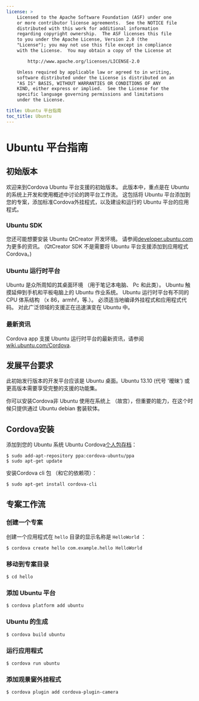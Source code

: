 ```yaml
---
license: >
    Licensed to the Apache Software Foundation (ASF) under one
    or more contributor license agreements.  See the NOTICE file
    distributed with this work for additional information
    regarding copyright ownership.  The ASF licenses this file
    to you under the Apache License, Version 2.0 (the
    "License"); you may not use this file except in compliance
    with the License.  You may obtain a copy of the License at

        http://www.apache.org/licenses/LICENSE-2.0

    Unless required by applicable law or agreed to in writing,
    software distributed under the License is distributed on an
    "AS IS" BASIS, WITHOUT WARRANTIES OR CONDITIONS OF ANY
    KIND, either express or implied.  See the License for the
    specific language governing permissions and limitations
    under the License.

title: Ubuntu 平台指南
toc_title: Ubuntu
---
```


# Ubuntu 平台指南

## 初始版本

欢迎来到Cordova Ubuntu 平台支援的初始版本。 此版本中，重点是在 Ubuntu 的系统上开发和使用概述中讨论的跨平台工作流。 这包括将 Ubuntu 平台添加到您的专案，添加标准Cordova外挂程式，以及建设和运行的 Ubuntu 平台的应用程式。

### Ubuntu SDK

您还可能想要安装 Ubuntu QtCreator 开发环境。 请参阅[developer.ubuntu.com][1]为更多的资讯。 (QtCreator SDK 不是需要将 Ubuntu 平台支援添加到应用程式Cordova。)

 [1]: http://developer.ubuntu.com

### Ubuntu 运行时平台

Ubuntu 是众所周知的其桌面环境 （用于笔记本电脑、 Pc 和此类）。 Ubuntu 触摸延伸到手机和平板电脑上的 Ubuntu 作业系统。 Ubuntu 运行时平台有不同的 CPU 体系结构 （x 86，armhf，等.）。 必须适当地编译外挂程式和应用程式代码。 对此广泛领域的支援正在迅速演变在 Ubuntu 中。

### 最新资讯

Cordova app 支援 Ubuntu 运行时平台的最新资讯，请参阅[wiki.ubuntu.com/Cordova][2].

 [2]: http://wiki.ubuntu.com/Cordova

## 发展平台要求

此初始发行版本的开发平台应该是 Ubuntu 桌面。Ubuntu 13.10 (代号 '暧昧') 或更高版本需要享受完整的支援的功能集。

你可以安装Cordova非 Ubuntu 使用在系统上 （故宫），但重要的能力，在这个时候只提供通过 Ubuntu debian 套装软体。

## Cordova安装

添加到您的 Ubuntu 系统 Ubuntu Cordova[个人包存档][3]：

 [3]: https://launchpad.net/~cordova-ubuntu/+archive/ppa

    $ sudo add-apt-repository ppa:cordova-ubuntu/ppa
    $ sudo apt-get update
    

安装Cordova cli 包 （和它的依赖项）：

    $ sudo apt-get install cordova-cli
    

## 专案工作流

### 创建一个专案

创建一个应用程式在 `hello` 目录的显示名称是 `HelloWorld` ：

    $ cordova create hello com.example.hello HelloWorld
    

### 移动到专案目录

    $ cd hello
    

### 添加 Ubuntu 平台

    $ cordova platform add ubuntu
    

### Ubuntu 的生成

    $ cordova build ubuntu
    

### 运行应用程式

    $ cordova run ubuntu
    

### 添加观景窗外挂程式

    $ cordova plugin add cordova-plugin-camera